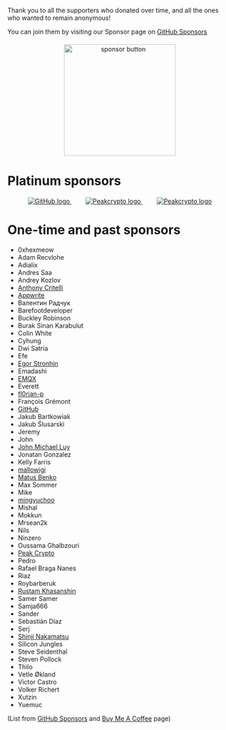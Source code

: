 Thank you to all the supporters who donated over time, and all the ones who wanted to remain anonymous!

You can join them by visiting our Sponsor page on [GitHub Sponsors](https://github.com/sponsors/mockoon)

<div align="center" style="margin-top:20px;margin-bottom:20px;">
<a href="https://github.com/sponsors/mockoon"><img src="https://mockoon.com/images/sponsor-btn.png?" width="250" alt="sponsor button" /></a>
</div>

# Platinum sponsors

<div align="center" style="margin-top:20px;margin-bottom:20px;">
<a href="https://github.blog/2023-04-12-github-accelerator-our-first-cohort-and-whats-next/">
    <picture>
    <source media="(prefers-color-scheme: dark)" srcset="https://mockoon.com/images/sponsors/light/github.png">
    <source media="(prefers-color-scheme: light)" srcset="https://mockoon.com/images/sponsors/github.png">
    <img src="https://mockoon.com/images/sponsors/light/github.png" alt="GitHub logo" />
    </picture>
</a>&nbsp;&nbsp;&nbsp;&nbsp;&nbsp;&nbsp;&nbsp;
<a href="https://www.peakcrypto.com/">
    <picture>
    <source media="(prefers-color-scheme: dark)" srcset="https://mockoon.com/images/sponsors/light/peakcrypto.png">
    <source media="(prefers-color-scheme: light)" srcset="https://mockoon.com/images/sponsors/peakcrypto.png">
    <img src="https://mockoon.com/images/sponsors/light/peakcrypto.png" alt="Peakcrypto logo" />
    </picture>
</a>&nbsp;&nbsp;&nbsp;&nbsp;&nbsp;&nbsp;&nbsp;
<a href="https://www.emqx.io/">  
    <img src="https://mockoon.com/images/sponsors/emqx.png" alt="Peakcrypto logo" />
</a>
</div>

# One-time and past sponsors

- 0xhexmeow
- Adam Recvlohe
- Adialix
- Andres Saa
- Andrey Kozlov
- [Anthony Critelli](https://github.com/acritelli)
- [Appwrite](https://appwrite.io/)
- Валентин Радчук
- Barefootdeveloper
- Buckley Robinson
- Burak Sinan Karabulut
- Colin White
- Cyhung
- Dwi Satria
- Efe
- [Egor Stronhin](https://github.com/egor-xyz)
- Emadashi
- [EMQX](https://www.emqx.io/)
- Everett
- [fl0rian-p](https://github.com/fl0rian-p)
- François Grémont
- [GitHub](https://github.blog/2023-04-12-github-accelerator-our-first-cohort-and-whats-next/)
- Jakub Bartkowiak
- Jakub Ślusarski
- Jeremy
- John
- [John Michael Luy](https://github.com/jmluy)
- Jonatan Gonzalez
- Kelly Farris
- [mallowigi](https://github.com/mallowigi)
- [Matus Benko](https://github.com/PrimaMateria)
- Max Sommer
- Mike
- [mingyuchoo](https://github.com/mingyuchoo)
- Mishal
- Mokkun
- Mrsean2k
- Nils
- Ninzero
- Oussama Ghalbzouri
- [Peak Crypto](https://www.peakcrypto.com/)
- Pedro
- Rafael Braga Nanes
- Riaz
- Roybarberuk
- [Rustam Khasanshin](https://github.com/Rustery)
- Samer Samer
- Samja666
- Sander
- Sebastián Díaz
- Serj
- [Shinji Nakamatsu](https://github.com/snaka)
- Silicon Jungles
- Steve Seidenthal
- Steven Pollock
- Thilo
- Vetle Økland
- Victor Castro
- Volker Richert
- Xutzin
- Yuemuc

(List from [GitHub Sponsors](https://github.com/sponsors/mockoon) and [Buy Me A Coffee](https://www.buymeacoffee.com/255kb) page)
